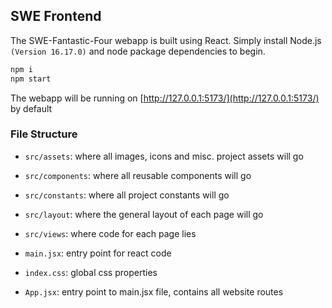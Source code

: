 ## SWE Frontend

The SWE-Fantastic-Four webapp is built using React. Simply install Node.js `(Version 16.17.0)` and node package dependencies to begin.

```bash
npm i
npm start
```

The webapp will be running on [http://127.0.0.1:5173/](http://127.0.0.1:5173/) by default

### File Structure
- `src/assets`:
where all images, icons and misc. project assets will go

- `src/components`:
where all reusable components will go

- `src/constants`:
where all project constants will go

- `src/layout`:
where the general layout of each page will go

- `src/views`:
where code for each page lies

- `main.jsx`:
entry point for react code

- `index.css`:
global css properties

- `App.jsx`:
entry point to main.jsx file, contains all website routes
